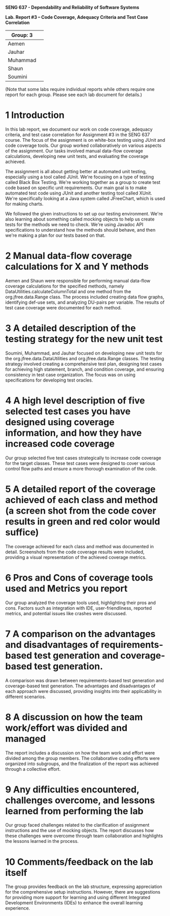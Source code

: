 **SENG 637 - Dependability and Reliability of Software Systems**

**Lab. Report #3 – Code Coverage, Adequacy Criteria and Test Case Correlation**

| Group: 3      |     |
| -------------- | --- |
| Aemen |     |
| Jauhar |     |
| Muhammad |     |
| Shaun |     |
| Soumini |     |

(Note that some labs require individual reports while others require one report
for each group. Please see each lab document for details.)

# 1 Introduction

In this lab report, we document our work on code coverage, adequacy criteria, and test case correlation for Assignment #3 in the SENG 637 course. The focus of the assignment is on white-box testing using JUnit and code coverage tools. Our group worked collaboratively on various aspects of the assignment. Our tasks involved manual data-flow coverage calculations, developing new unit tests, and evaluating the coverage achieved.

The assignment is all about getting better at automated unit testing, especially using a tool called JUnit. We're focusing on a type of testing called Black Box Testing. We're working together as a group to create test code based on specific unit requirements. Our main goal is to make automated test code using JUnit and another testing tool called XUnit. We're specifically looking at a Java system called JFreeChart, which is used for making charts.

We followed the given instructions to set up our testing environment. We're also learning about something called mocking objects to help us create tests for the methods we need to check. We're using Javadoc API specifications to understand how the methods should behave, and then we're making a plan for our tests based on that.

# 2 Manual data-flow coverage calculations for X and Y methods

Aemen and Shaun were responsible for performing manual data-flow coverage calculations for the specified methods, namely DataUtilities.calculateColumnTotal and one method from the org.jfree.data.Range class. The process included creating data flow graphs, identifying def-use sets, and analyzing DU-pairs per variable. The results of test case coverage were documented for each method.

# 3 A detailed description of the testing strategy for the new unit test

Soumini, Muhammad, and Jauhar focused on developing new unit tests for the org.jfree.data.DataUtilities and org.jfree.data.Range classes. The testing strategy involved creating a comprehensive test plan, designing test cases for achieving high statement, branch, and condition coverage, and ensuring consistency in test case organization. The focus was on using specifications for developing test oracles.

# 4 A high level description of five selected test cases you have designed using coverage information, and how they have increased code coverage

Our group selected five test cases strategically to increase code coverage for the target classes. These test cases were designed to cover various control flow paths and ensure a more thorough examination of the code.

# 5 A detailed report of the coverage achieved of each class and method (a screen shot from the code cover results in green and red color would suffice)

The coverage achieved for each class and method was documented in detail. Screenshots from the code coverage results were included, providing a visual representation of the achieved coverage metrics.

# 6 Pros and Cons of coverage tools used and Metrics you report

Our group analyzed the coverage tools used, highlighting their pros and cons. Factors such as integration with IDE, user-friendliness, reported metrics, and potential issues like crashes were discussed.

# 7 A comparison on the advantages and disadvantages of requirements-based test generation and coverage-based test generation.

A comparison was drawn between requirements-based test generation and coverage-based test generation. The advantages and disadvantages of each approach were discussed, providing insights into their applicability in different scenarios.

# 8 A discussion on how the team work/effort was divided and managed

The report includes a discussion on how the team work and effort were divided among the group members. The collaborative coding efforts were organized into subgroups, and the finalization of the report was achieved through a collective effort.

# 9 Any difficulties encountered, challenges overcome, and lessons learned from performing the lab

Our group faced challenges related to the clarification of assignment instructions and the use of mocking objects. The report discusses how these challenges were overcome through team collaboration and highlights the lessons learned in the process.

# 10 Comments/feedback on the lab itself

The group provides feedback on the lab structure, expressing appreciation for the comprehensive setup instructions. However, there are suggestions for providing more support for learning and using different Integrated Development Environments (IDEs) to enhance the overall learning experience.
